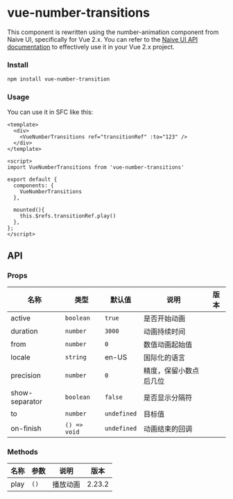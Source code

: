 # vue-number-transitions
This component is rewritten using the number-animation component from Naive UI, specifically for Vue 2.x. You can refer to the [Naive UI API documentation](https://www.naiveui.com/zh-CN/os-theme/components/number-animation) to effectively use it in your Vue 2.x project.


### Install

```bash
npm install vue-number-transition
```

### Usage

You can use it in SFC like this:

```vue
<template>
  <div>
    <VueNumberTransitions ref="transitionRef" :to="123" />
  </div>
</template>

<script>
import VueNumberTransitions from 'vue-number-transitions'

export default {
  components: {
    VueNumberTransitions
  },

  mounted(){
    this.$refs.transitionRef.play()
  },
};
</script>
```

## API

### Props

| 名称 | 类型 | 默认值 | 说明 | 版本 |
| --- | --- | --- | --- | --- |
| active | `boolean` | `true` | 是否开始动画 |
| duration | `number` | `3000` | 动画持续时间 |
| from | `number` | `0` | 数值动画起始值 |
| locale | `string` | en-US | 国际化的语言 |
| precision | `number` | `0` | 精度，保留小数点后几位 |
| show-separator | `boolean` | `false` | 是否显示分隔符 |
| to | `number` | `undefined` | 目标值 |
| on-finish | `() => void` | `undefined` | 动画结束的回调 |

### Methods

| 名称 | 参数 | 说明     | 版本   |
| ---- | ---- | -------- | ------ |
| play | `()` | 播放动画 | 2.23.2 |
